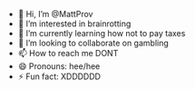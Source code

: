 - 👋 Hi, I’m @MattProv
- 👀 I’m interested in brainrotting
- 🌱 I’m currently learning how not to pay taxes
- 💞️ I’m looking to collaborate on gambling
- 📫 How to reach me DONT
- 😄 Pronouns: hee/hee
- ⚡ Fun fact: XDDDDDD

<!---
MattProv/MattProv is a ✨ special ✨ repository because its `README.md` (this file) appears on your GitHub profile.
You can click the Preview link to take a look at your changes.
--->
